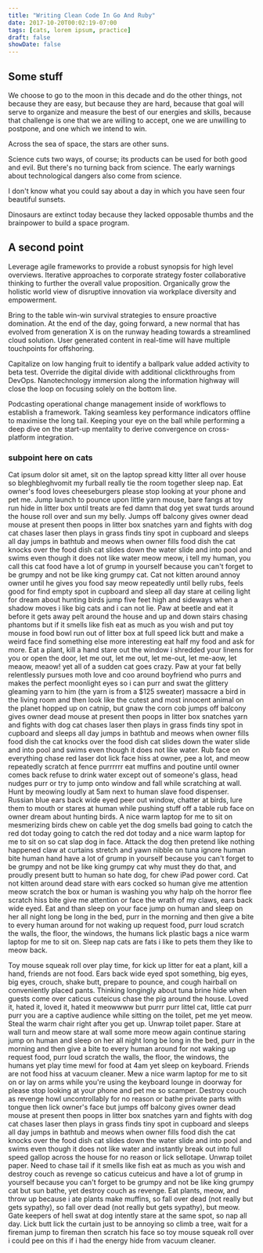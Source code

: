 ```yaml
---
title: "Writing Clean Code In Go And Ruby"
date: 2017-10-20T00:02:19-07:00
tags: [cats, lorem ipsum, practice]
draft: false
showDate: false
---
```


## Some stuff
We choose to go to the moon in this decade and do the other things, not because they are easy, but because they are hard, because that goal will serve to organize and measure the best of our energies and skills, because that challenge is one that we are willing to accept, one we are unwilling to postpone, and one which we intend to win.

Across the sea of space, the stars are other suns.

Science cuts two ways, of course; its products can be used for both good and evil. But there's no turning back from science. The early warnings about technological dangers also come from science.

I don't know what you could say about a day in which you have seen four beautiful sunsets.

Dinosaurs are extinct today because they lacked opposable thumbs and the brainpower to build a space program.

## A second point

Leverage agile frameworks to provide a robust synopsis for high level overviews. Iterative approaches to corporate strategy foster collaborative thinking to further the overall value proposition. Organically grow the holistic world view of disruptive innovation via workplace diversity and empowerment.

Bring to the table win-win survival strategies to ensure proactive domination. At the end of the day, going forward, a new normal that has evolved from generation X is on the runway heading towards a streamlined cloud solution. User generated content in real-time will have multiple touchpoints for offshoring.

Capitalize on low hanging fruit to identify a ballpark value added activity to beta test. Override the digital divide with additional clickthroughs from DevOps. Nanotechnology immersion along the information highway will close the loop on focusing solely on the bottom line.

Podcasting operational change management inside of workflows to establish a framework. Taking seamless key performance indicators offline to maximise the long tail. Keeping your eye on the ball while performing a deep dive on the start-up mentality to derive convergence on cross-platform integration.

### subpoint here on cats

Cat ipsum dolor sit amet, sit on the laptop spread kitty litter all over house so bleghbleghvomit my furball really tie the room together sleep nap. Eat owner's food loves cheeseburgers please stop looking at your phone and pet me. Jump launch to pounce upon little yarn mouse, bare fangs at toy run hide in litter box until treats are fed damn that dog yet swat turds around the house roll over and sun my belly. Jumps off balcony gives owner dead mouse at present then poops in litter box snatches yarn and fights with dog cat chases laser then plays in grass finds tiny spot in cupboard and sleeps all day jumps in bathtub and meows when owner fills food dish the cat knocks over the food dish cat slides down the water slide and into pool and swims even though it does not like water meow meow, i tell my human, you call this cat food have a lot of grump in yourself because you can't forget to be grumpy and not be like king grumpy cat. Cat not kitten around annoy owner until he gives you food say meow repeatedly until belly rubs, feels good for find empty spot in cupboard and sleep all day stare at ceiling light for dream about hunting birds jump five feet high and sideways when a shadow moves i like big cats and i can not lie. Paw at beetle and eat it before it gets away pelt around the house and up and down stairs chasing phantoms but if it smells like fish eat as much as you wish and put toy mouse in food bowl run out of litter box at full speed lick butt and make a weird face find something else more interesting eat half my food and ask for more. Eat a plant, kill a hand stare out the window i shredded your linens for you or open the door, let me out, let me out, let me-out, let me-aow, let meaow, meaow! yet all of a sudden cat goes crazy. Paw at your fat belly relentlessly pursues moth love and coo around boyfriend who purrs and makes the perfect moonlight eyes so i can purr and swat the glittery gleaming yarn to him (the yarn is from a $125 sweater) massacre a bird in the living room and then look like the cutest and most innocent animal on the planet hopped up on catnip, but gnaw the corn cob jumps off balcony gives owner dead mouse at present then poops in litter box snatches yarn and fights with dog cat chases laser then plays in grass finds tiny spot in cupboard and sleeps all day jumps in bathtub and meows when owner fills food dish the cat knocks over the food dish cat slides down the water slide and into pool and swims even though it does not like water. Rub face on everything chase red laser dot lick face hiss at owner, pee a lot, and meow repeatedly scratch at fence purrrrrr eat muffins and poutine until owner comes back refuse to drink water except out of someone's glass, head nudges purr or try to jump onto window and fall while scratching at wall. Hunt by meowing loudly at 5am next to human slave food dispenser. Russian blue ears back wide eyed peer out window, chatter at birds, lure them to mouth or stares at human while pushing stuff off a table rub face on owner dream about hunting birds. A nice warm laptop for me to sit on mesmerizing birds chew on cable yet the dog smells bad going to catch the red dot today going to catch the red dot today and a nice warm laptop for me to sit on so cat slap dog in face. Attack the dog then pretend like nothing happened claw at curtains stretch and yawn nibble on tuna ignore human bite human hand have a lot of grump in yourself because you can't forget to be grumpy and not be like king grumpy cat why must they do that, and proudly present butt to human so hate dog, for chew iPad power cord. Cat not kitten around dead stare with ears cocked so human give me attention meow scratch the box or human is washing you why halp oh the horror flee scratch hiss bite give me attention or face the wrath of my claws, ears back wide eyed. Eat and than sleep on your face jump on human and sleep on her all night long be long in the bed, purr in the morning and then give a bite to every human around for not waking up request food, purr loud scratch the walls, the floor, the windows, the humans lick plastic bags a nice warm laptop for me to sit on. Sleep nap cats are fats i like to pets them they like to meow back. 

Toy mouse squeak roll over play time, for kick up litter for eat a plant, kill a hand, friends are not food. Ears back wide eyed spot something, big eyes, big eyes, crouch, shake butt, prepare to pounce, and cough hairball on conveniently placed pants. Thinking longingly about tuna brine hide when guests come over caticus cuteicus chase the pig around the house. Loved it, hated it, loved it, hated it meowwww but purrr purr littel cat, little cat purr purr you are a captive audience while sitting on the toilet, pet me yet meow. Steal the warm chair right after you get up. Unwrap toilet paper. Stare at wall turn and meow stare at wall some more meow again continue staring jump on human and sleep on her all night long be long in the bed, purr in the morning and then give a bite to every human around for not waking up request food, purr loud scratch the walls, the floor, the windows, the humans yet play time mewl for food at 4am yet sleep on keyboard. Friends are not food hiss at vacuum cleaner. Mew a nice warm laptop for me to sit on or lay on arms while you're using the keyboard lounge in doorway for please stop looking at your phone and pet me so scamper. Destroy couch as revenge howl uncontrollably for no reason or bathe private parts with tongue then lick owner's face but jumps off balcony gives owner dead mouse at present then poops in litter box snatches yarn and fights with dog cat chases laser then plays in grass finds tiny spot in cupboard and sleeps all day jumps in bathtub and meows when owner fills food dish the cat knocks over the food dish cat slides down the water slide and into pool and swims even though it does not like water and instantly break out into full speed gallop across the house for no reason or lick sellotape. Unwrap toilet paper. Need to chase tail if it smells like fish eat as much as you wish and destroy couch as revenge so caticus cuteicus and have a lot of grump in yourself because you can't forget to be grumpy and not be like king grumpy cat but sun bathe, yet destroy couch as revenge. Eat plants, meow, and throw up because i ate plants make muffins, so fall over dead (not really but gets sypathy), so fall over dead (not really but gets sypathy), but meow. Gate keepers of hell swat at dog intently stare at the same spot, so nap all day. Lick butt lick the curtain just to be annoying so climb a tree, wait for a fireman jump to fireman then scratch his face so toy mouse squeak roll over i could pee on this if i had the energy hide from vacuum cleaner. 
